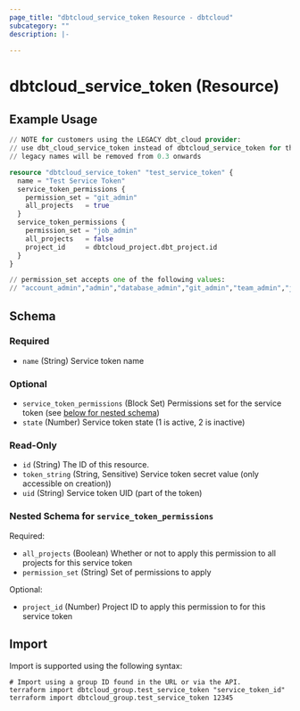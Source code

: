 ```yaml
---
page_title: "dbtcloud_service_token Resource - dbtcloud"
subcategory: ""
description: |-
  
---
```


# dbtcloud_service_token (Resource)




## Example Usage

```terraform
// NOTE for customers using the LEGACY dbt_cloud provider:
// use dbt_cloud_service_token instead of dbtcloud_service_token for the legacy resource names
// legacy names will be removed from 0.3 onwards

resource "dbtcloud_service_token" "test_service_token" {
  name = "Test Service Token"
  service_token_permissions {
    permission_set = "git_admin"
    all_projects   = true
  }
  service_token_permissions {
    permission_set = "job_admin"
    all_projects   = false
    project_id     = dbtcloud_project.dbt_project.id
  }
}

// permission_set accepts one of the following values:
// "account_admin","admin","database_admin","git_admin","team_admin","job_admin","job_viewer","analyst","developer","stakeholder","readonly","project_creator","account_viewer","metadata_only"
```

<!-- schema generated by tfplugindocs -->
## Schema

### Required

- `name` (String) Service token name

### Optional

- `service_token_permissions` (Block Set) Permissions set for the service token (see [below for nested schema](#nestedblock--service_token_permissions))
- `state` (Number) Service token state (1 is active, 2 is inactive)

### Read-Only

- `id` (String) The ID of this resource.
- `token_string` (String, Sensitive) Service token secret value (only accessible on creation))
- `uid` (String) Service token UID (part of the token)

<a id="nestedblock--service_token_permissions"></a>
### Nested Schema for `service_token_permissions`

Required:

- `all_projects` (Boolean) Whether or not to apply this permission to all projects for this service token
- `permission_set` (String) Set of permissions to apply

Optional:

- `project_id` (Number) Project ID to apply this permission to for this service token

## Import

Import is supported using the following syntax:

```shell
# Import using a group ID found in the URL or via the API.
terraform import dbtcloud_group.test_service_token "service_token_id"
terraform import dbtcloud_group.test_service_token 12345
```
